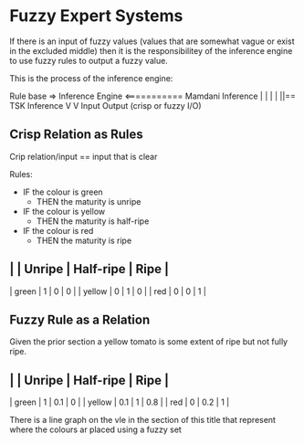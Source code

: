 # Fuzzy Expert Systems 

If there is an input of fuzzy values (values that are somewhat vague or exist in the excluded middle) then it is the responsibilitey of the inference engine to use fuzzy rules to output a fuzzy value.

This is the process of the inference engine: 

Rule base => Inference Engine <=========== Mamdani Inference 
              | |         | |         ||== TSK Inference 
               V           V
             Input        Output
            (crisp or fuzzy I/O)

## Crisp Relation as Rules 

Crip relation/input == input that is clear

Rules: 

- IF the colour is green 
    - THEN the maturity is unripe 
- IF the colour is yellow 
    - THEN the maturity is half-ripe 
- IF the colour is red 
    - THEN the maturity is ripe 

|         | Unripe    | Half-ripe     | Ripe      |
---------------------------------------------------
| green   |   1       |     0         |     0     |
| yellow  |   0       |     1         |     0     |
| red     |   0       |     0         |     1     |

## Fuzzy Rule as a Relation

Given the prior section a yellow tomato is some extent of ripe but not fully ripe.

|         | Unripe    | Half-ripe     | Ripe      |
---------------------------------------------------
| green   |   1       |     0.1       |     0     |
| yellow  |   0.1     |     1         |     0.8   |
| red     |   0       |     0.2       |     1     |

There is a line graph on the vle in the section of this title that represent where the colours ar placed using a fuzzy set